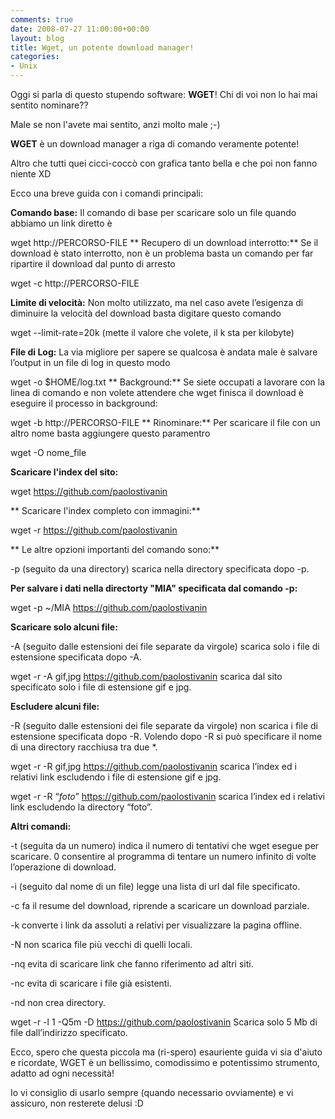 ```yaml
---
comments: true
date: 2008-07-27 11:00:00+00:00
layout: blog
title: Wget, un potente download manager!
categories:
- Unix
---
```


Oggi si parla di questo stupendo software: **WGET**! Chi di voi non lo hai mai sentito nominare??

Male se non l'avete mai sentito, anzi molto male ;-)

**WGET** è un download manager a riga di comando veramente potente!

Altro che tutti quei ciccì-coccò con grafica tanto bella e che poi non fanno niente XD

Ecco una breve guida con i comandi principali:

**Comando base:** Il comando di base per scaricare solo un file quando abbiamo un link diretto è

wget http://PERCORSO-FILE
**
Recupero di un download interrotto:** Se il download è stato interrotto, non è un problema basta un comando per far ripartire il download dal punto di arresto

wget -c http://PERCORSO-FILE

**Limite di velocità:** Non molto utilizzato, ma nel caso avete l’esigenza di diminuire la velocità del download basta digitare questo comando

wget --limit-rate=20k (mette il valore che volete, il k sta per kilobyte)

**File di Log:** La via migliore per sapere se qualcosa è andata male è salvare l’output in un file di log in questo modo

wget -o $HOME/log.txt
**
Background:** Se siete occupati a lavorare con la linea di comando e non volete attendere che wget finisca il download è eseguire il processo in background:

wget -b http://PERCORSO-FILE
**
Rinominare:** Per scaricare il file con un altro nome basta aggiungere questo paramentro

wget -O nome_file

**Scaricare l'index del sito:**

wget https://github.com/paolostivanin

** Scaricare l'index completo con immagini:**

wget -r https://github.com/paolostivanin

** Le altre opzioni importanti del comando sono:**

-p (seguito da una directory) scarica nella directory specificata dopo -p.

**Per salvare i dati nella directorty "MIA" specificata dal comando -p:**

wget -p ~/MIA https://github.com/paolostivanin

**Scaricare solo alcuni file:**

-A (seguito dalle estensioni dei file separate da virgole) scarica solo i file di estensione specificata dopo -A.

wget -r -A gif,jpg https://github.com/paolostivanin
scarica dal sito specificato solo i file di estensione gif e jpg.

**Escludere alcuni file:**

-R (seguito dalle estensioni dei file separate da virgole) non scarica i file di estensione specificata dopo -R. Volendo dopo -R si può specificare il nome di una directory racchiusa tra due *.

wget -r -R gif,jpg https://github.com/paolostivanin
scarica l’index ed i relativi link escludendo i file di estensione gif e jpg.

wget -r -R “*foto*” https://github.com/paolostivanin
scarica l’index ed i relativi link escludendo la directory “foto”.

**Altri comandi:**

-t (seguita da un numero) indica il numero di tentativi che wget esegue per scaricare. 0 consentire al programma di tentare un numero infinito di volte l’operazione di download.

-i (seguito dal nome di un file) legge una lista di url dal file specificato.

-c fa il resume del download, riprende a scaricare un download parziale.

-k converte i link da assoluti a relativi per visualizzare la pagina offline.

-N non scarica file più vecchi di quelli locali.

-nq evita di scaricare link che fanno riferimento ad altri siti.

-nc evita di scaricare i file già esistenti.

-nd non crea directory.

wget -r -l 1 -Q5m -D https://github.com/paolostivanin
Scarica solo 5 Mb di file dall’indirizzo specificato.

Ecco, spero che questa piccola ma (ri-spero) esauriente guida vi sia d'aiuto e ricordate, WGET è un bellissimo, comodissimo e potentissimo strumento, adatto ad ogni necessità!

Io vi consiglio di usarlo sempre (quando necessario ovviamente) e vi assicuro, non resterete delusi :D
